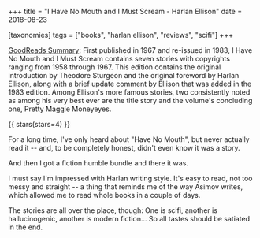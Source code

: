 +++
title = "I Have No Mouth and I Must Scream - Harlan Ellison"
date = 2018-08-23

[taxonomies]
tags = ["books", "harlan ellison", "reviews", "scifi"]
+++

[GoodReads Summary](https://www.goodreads.com/book/show/415459.I_Have_No_Mouth_and_I_Must_Scream):
First published in 1967 and re-issued in 1983, I Have No Mouth and I Must
Scream contains seven stories with copyrights ranging from 1958 through 1967.
This edition contains the original introduction by Theodore Sturgeon and the
original foreword by Harlan Ellison, along with a brief update comment by
Ellison that was added in the 1983 edition. Among Ellison's more famous
stories, two consistently noted as among his very best ever are the title
story and the volume's concluding one, Pretty Maggie Moneyeyes.

<!-- more -->

{{ stars(stars=4) }}

For a long time, I've only heard about "Have No Mouth", but never actually
read it -- and, to be completely honest, didn't even know it was a story.

And then I got a fiction humble bundle and there it was.

I must say I'm impressed with Harlan writing style. It's easy to read, not too
messy and straight -- a thing that reminds me of the way Asimov writes, which
allowed me to read whole books in a couple of days.

The stories are all over the place, though: One is scifi, another is
hallucinogenic, another is modern fiction... So all tastes should be satiated
in the end.
